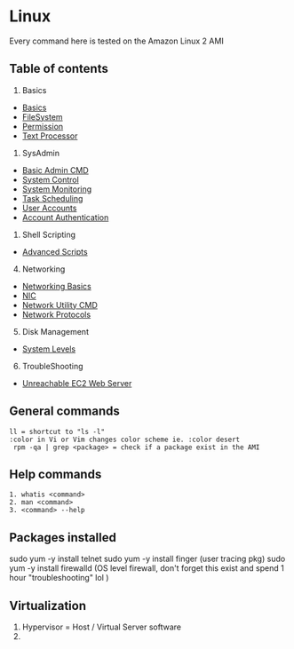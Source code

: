 # Linux
Every command here is tested on the Amazon Linux 2 AMI 

## Table of contents
1. Basics
- [Basics](1.basics/0.Basics.md)
- [FileSystem](1.basics/0.FileSystem.md)
- [Permission](1.basics/1.Permission.md)
- [Text Processor](1.basics/2.Text.md)
1. SysAdmin  
- [Basic Admin CMD](2.sysadmin/0.SysBasics.md)
- [System Control](2.sysadmin/1.0.SysControl.md)
- [System Monitoring](2.sysadmin/1.1.SysMonitoring.md)
- [Task Scheduling](2.sysadmin/2.TaskSchedule.md)
- [User Accounts](2.sysadmin/3.UserAccounts.md)
- [Account Authentication](2.sysadmin/4.AccountAuthentication.md)
1. Shell Scripting
- [Advanced Scripts](3.shell-scripting/1.if-statements.md)
4. Networking
- [Networking Basics](4.networking/0.network-basics.md)
- [NIC](4.networking/1.NIC.md)
- [Network Utility CMD](4.networking/2.NetworkUtilities.md)
- [Network Protocols](4.networking/3.FileTransferProtocols.md)
5. Disk Management
- [System Levels](5.disk-management/0.SystemLevel.md)
6. TroubleShooting
- [Unreachable EC2 Web Server](6.troubleshooting/0.EC2WebServer.md)

## General commands
```
ll = shortcut to "ls -l"
:color in Vi or Vim changes color scheme ie. :color desert
 rpm -qa | grep <package> = check if a package exist in the AMI
```
## Help commands
```
1. whatis <command>
2. man <command> 
3. <command> --help 
```
## Packages installed
sudo yum -y install telnet
sudo yum -y install finger (user tracing pkg)
sudo yum -y install firewalld (OS level firewall, don't forget this exist and spend 1 hour "troubleshooting" lol )

## Virtualization
1. Hypervisor = Host / Virtual Server software
2. 
